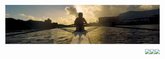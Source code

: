 ![](github2.png)



<a href="https://www.linkedin.com/in/zimmerle/">
  <img align="right" src="https://img.shields.io/badge/-zimmerle-blue?style=flat&logo=Linkedin&logoColor=white&link=https://www.linkedin.com/in/zimmerle/" class="inline">
</a>


<a href="mailto:felipe@zimmerle.org">
  <img align="right" src="https://img.shields.io/badge/-felipe@felipe.wtf-c14438?style=flat&logo=Gmail&logoColor=white&link=mailto:felipe@felipe.wtf)">
</a>

<a href="https://www.strava.com/athletes/3145667">
  <img align="right" src="https://img.shields.io/badge/-strava-orange?style=flat&logo=strava&logoColor=white" class="inline">
</a>
